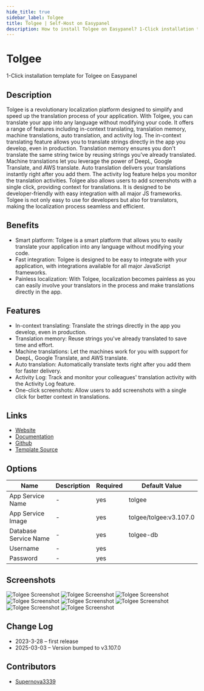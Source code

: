 ```yaml
---
hide_title: true
sidebar_label: Tolgee
title: Tolgee | Self-Host on Easypanel
description: How to install Tolgee on Easypanel? 1-Click installation template for Tolgee on Easypanel
---
```


<!-- generated -->

# Tolgee

1-Click installation template for Tolgee on Easypanel

## Description

Tolgee is a revolutionary localization platform designed to simplify and speed up the translation process of your application. With Tolgee, you can translate your app into any language without modifying your code. It offers a range of features including in-context translating, translation memory, machine translations, auto translation, and activity log. The in-context translating feature allows you to translate strings directly in the app you develop, even in production. Translation memory ensures you don&#39;t translate the same string twice by reusing strings you&#39;ve already translated. Machine translations let you leverage the power of DeepL, Google Translate, and AWS translate. Auto translation delivers your translations instantly right after you add them. The activity log feature helps you monitor the translation activities. Tolgee also allows users to add screenshots with a single click, providing context for translations. It is designed to be developer-friendly with easy integration with all major JS frameworks. Tolgee is not only easy to use for developers but also for translators, making the localization process seamless and efficient.

## Benefits

- Smart platform: Tolgee is a smart platform that allows you to easily translate your application into any language without modifying your code.
- Fast integration: Tolgee is designed to be easy to integrate with your application, with integrations available for all major JavaScript frameworks.
- Painless localization: With Tolgee, localization becomes painless as you can easily involve your translators in the process and make translations directly in the app.

## Features

- In-context translating: Translate the strings directly in the app you develop, even in production.
- Translation memory: Reuse strings you've already translated to save time and effort.
- Machine translations: Let the machines work for you with support for DeepL, Google Translate, and AWS translate.
- Auto translation: Automatically translate texts right after you add them for faster delivery.
- Activity Log: Track and monitor your colleagues' translation activity with the Activity Log feature.
- One-click screenshots: Allow users to add screenshots with a single click for better context in translations.

## Links

- [Website](https://tolgee.io)
- [Documentation](https://tolgee.io/platform)
- [Github](https://github.com/tolgee/tolgee-platform)
- [Template Source](https://github.com/easypanel-io/templates/tree/main/templates/tolgee)

## Options

Name | Description | Required | Default Value
-|-|-|-
App Service Name | - | yes | tolgee
App Service Image | - | yes | tolgee/tolgee:v3.107.0
Database Service Name | - | yes | tolgee-db
Username | - | yes | 
Password | - | yes | 

## Screenshots

![Tolgee Screenshot](./assets/screenshot1.png)
![Tolgee Screenshot](./assets/screenshot2.png)
![Tolgee Screenshot](./assets/screenshot3.png)
![Tolgee Screenshot](./assets/screenshot4.png)
![Tolgee Screenshot](./assets/screenshot5.png)
![Tolgee Screenshot](./assets/screenshot6.png)
![Tolgee Screenshot](./assets/screenshot7.png)
![Tolgee Screenshot](./assets/screenshot8.png)

## Change Log

- 2023-3-28 – first release
- 2025-03-03 – Version bumped to v3.107.0

## Contributors

- [Supernova3339](https://github.com/Supernova3339)

